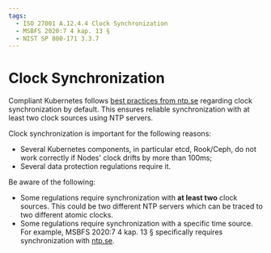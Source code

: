 ```yaml
---
tags:
  - ISO 27001 A.12.4.4 Clock Synchronization
  - MSBFS 2020:7 4 kap. 13 §
  - NIST SP 800-171 3.3.7
---
```


# Clock Synchronization

Compliant Kubernetes follows [best practices from ntp.se](https://www.netnod.se/blog/best-practices-connecting-ntp-servers) regarding clock synchronization by default. This ensures reliable synchronization with at least two clock sources using NTP servers.

Clock synchronization is important for the following reasons:

- Several Kubernetes components, in particular etcd, Rook/Ceph, do not work correctly if Nodes' clock drifts by more than 100ms;
- Several data protection regulations require it.

Be aware of the following:

- Some regulations require synchronization with **at least two** clock sources. This could be two different NTP servers which can be traced to two different atomic clocks.
- Some regulations require synchronization with a specific time source. For example, MSBFS 2020:7 4 kap. 13 § specifically requires synchronization with [ntp.se](https://www.netnod.se/swedish-distributed-time-service).
